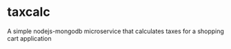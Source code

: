 # taxcalc
A simple nodejs-mongodb microservice that calculates taxes for a shopping cart application 
